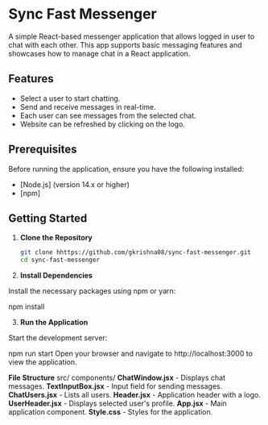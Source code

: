 # **Sync Fast Messenger**

A simple React-based messenger application that allows logged in user to chat with each other. This app supports basic messaging features and showcases how to manage chat in a React application.

## Features

- Select a user to start chatting.
- Send and receive messages in real-time.
- Each user can see messages from the selected chat.
- Website can be refreshed by clicking on the logo.

## Prerequisites

Before running the application, ensure you have the following installed:

- [Node.js] (version 14.x or higher)
- [npm]

## Getting Started

1. **Clone the Repository**

   ```bash
   git clone hhttps://github.com/gkrishna08/sync-fast-messenger.git
   cd sync-fast-messenger

2. **Install Dependencies**

Install the necessary packages using npm or yarn:

npm install

3. **Run the Application**

Start the development server:

npm run start
Open your browser and navigate to http://localhost:3000 to view the application.

**File Structure**
src/
    components/
        **ChatWindow.jsx** - Displays chat messages.
        **TextInputBox.jsx** - Input field for sending messages.
        **ChatUsers.jsx** - Lists all users.
        **Header.jsx** - Application header with a logo.
        **UserHeader.jsx** - Displays selected user's profile.
        **App.jsx** - Main application component.
    **Style.css** - Styles for the application.